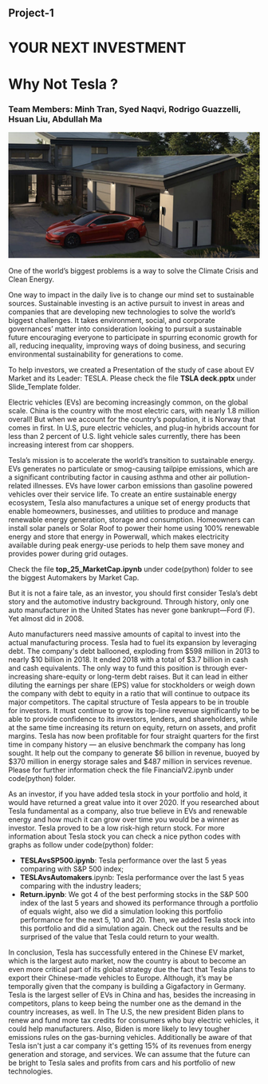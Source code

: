 ## Project-1

# YOUR NEXT INVESTMENT

# Why Not Tesla ?

### Team Members: Minh Tran, Syed Naqvi, Rodrigo Guazzelli, Hsuan Liu, Abdullah Ma

![Teslahouse](/Images/teslahouse.jpg)

One of the world’s biggest problems is a way to solve the Climate Crisis and Clean Energy.

One way to impact in the daily live is to change our mind set to sustainable sources. Sustainable investing is an active pursuit to invest in areas and companies that are developing new technologies to solve the world’s biggest challenges. It takes environment, social, and corporate governances’ matter into consideration looking to pursuit a sustainable future encouraging everyone to participate in spurring economic growth for all, reducing inequality, improving ways of doing business, and securing environmental sustainability for generations to come.

To help investors, we created a Presentation of the study of case about EV Market and its Leader: TESLA. Please check the file **TSLA deck.pptx** under Slide_Template folder.

Electric vehicles (EVs) are becoming increasingly common, on the global scale. China is the country with the most electric cars, with nearly 1.8 million overall! But when we account for the country’s population, it is Norway that comes in first. In U.S, pure electric vehicles, and plug-in hybrids account for less than 2 percent of U.S. light vehicle sales currently, there has been increasing interest from car shoppers.

Tesla’s mission is to accelerate the world’s transition to sustainable energy. EVs generates no particulate or smog-causing tailpipe emissions, which are a significant contributing factor in causing asthma and other air pollution-related illnesses. EVs have lower carbon emissions than gasoline powered vehicles over their service life. To create an entire sustainable energy ecosystem, Tesla also manufactures a unique set of energy products that enable homeowners, businesses, and utilities to produce and manage renewable energy generation, storage and consumption. Homeowners can install solar panels or Solar Roof to power their home using 100% renewable energy and store that energy in Powerwall, which makes electricity available during peak energy-use periods to help them save money and provides power during grid outages. 

Check the file **top_25_MarketCap.ipynb** under code(python) folder to see the biggest Automakers by Market Cap.

But it is not a faire tale, as an investor, you should first consider Tesla’s debt story and the automotive industry background. Through history, only one auto manufacturer in the United States has never gone bankrupt—Ford (F). Yet almost did in 2008.

Auto manufacturers need massive amounts of capital to invest into the actual manufacturing process. Tesla had to fuel its expansion by leveraging debt. The company's debt ballooned, exploding from $598 million in 2013 to nearly $10 billion in 2018. It ended 2018 with a total of $3.7 billion in cash and cash equivalents.
The only way to fund this position is through ever-increasing share-equity or long-term debt raises. But it can lead in either diluting the earnings per share (EPS) value for stockholders or weigh down the company with debt to equity in a ratio that will continue to outpace its major competitors. The capital structure of Tesla appears to be in trouble for investors. It must continue to grow its top-line revenue significantly to be able to provide confidence to its investors, lenders, and shareholders, while at the same time increasing its return on equity, return on assets, and profit margins. Tesla has now been profitable for four straight quarters for the first time in company history — an elusive benchmark the company has long sought. It help out the company to generate $6 billion in revenue, buoyed by $370 million in energy storage sales and $487 million in services revenue. Please for further information check the file FinancialV2.ipynb under code(python) folder.

As an investor, if you have added tesla stock in your portfolio and hold, it would have returned a great value into it over 2020. If you researched about Tesla fundamental as a company, also true believe in EVs and renewable energy and how much it can grow over time you would be a winner as investor. Tesla proved to be a low risk-high return stock. For more information about Tesla stock you can check a nice python codes with graphs as follow under code(python) folder:
* **TESLAvsSP500.ipynb**: Tesla performance over the last 5 yeas comparing with S&P 500 index;
* **TESLAvsAutomakers**.ipynb: Tesla performance over the last 5 yeas comparing with the industry leaders;
* **Return.ipynb**: We got 4 of the best performing stocks in the S&P 500 index of the last 5 years and showed its performance through a portfolio of equals wight, also we did a simulation looking this portfolio performance for the next 5, 10 and 20. Then, we added Tesla stock into this portfolio and did a simulation again. Check out the results and be surprised of the value that Tesla could return to your wealth.

In conclusion, Tesla has successfully entered in the Chinese EV market, which is the largest auto market, now the country is about to become an even more critical part of its global strategy due the fact that Tesla plans to export their Chinese-made vehicles to Europe. Although, it’s may be temporally given that the company is building a Gigafactory in Germany. Tesla is the largest seller of EVs in China and has, besides the increasing in competitors, plans to keep being the number one as the demand in the country increases, as well. In The U.S, the new president Biden plans to renew and fund more tax credits for consumers who buy electric vehicles, it could help manufacturers. Also, Biden is more likely to levy tougher emissions rules on the gas-burning vehicles. Additionally be aware of that Tesla isn't just a car company it's getting 15% of its revenues from energy generation and storage, and services. We can assume that the future can be bright to Tesla sales and profits from cars and his portfolio of new technologies. 






